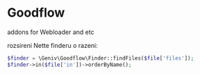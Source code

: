 Goodflow
========

addons for Webloader and etc

rozsireni Nette finderu o razeni:
```php
$finder = \Geniv\Goodflow\Finder::findFiles($file['files']);
$finder->in($file['in'])->orderByName();
```
